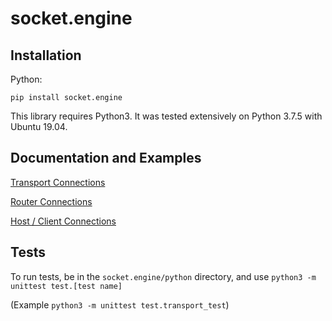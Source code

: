 # socket.engine

## Installation

Python:

```
pip install socket.engine
```

This library requires Python3. It was tested extensively on Python 3.7.5 with Ubuntu 19.04.

## Documentation and Examples

[Transport Connections](https://github.com/0xJeremy/socket.engine/blob/master/python/docs/Transport_Documentation.md)

[Router Connections](https://github.com/0xJeremy/socket.engine/blob/master/python/docs/Router_Documentation.md)

[Host / Client Connections](https://github.com/0xJeremy/socket.engine/blob/master/python/docs/HostClient_Documentation.md)

## Tests

To run tests, be in the `socket.engine/python` directory, and use `python3 -m unittest test.[test name]`

(Example `python3 -m unittest test.transport_test`)
